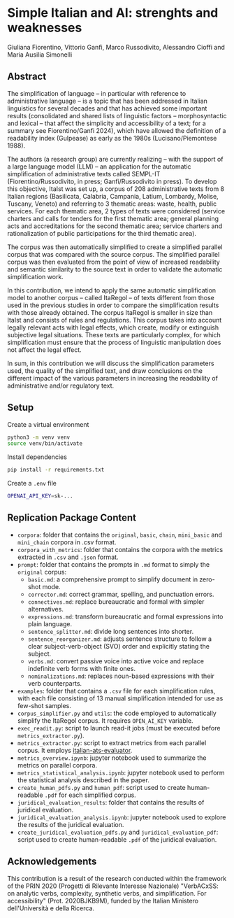 # Simple Italian and AI: strenghts and weaknesses
Giuliana Fiorentino, Vittorio Ganfi, Marco Russodivito, Alessandro Cioffi and Maria Ausilia Simonelli

## Abstract
The simplification of language – in particular with reference to administrative language – is a topic that has been addressed in Italian linguistics for several decades and that has achieved some important results (consolidated and shared lists of linguistic factors – morphosyntactic and lexical – that affect the simplicity and accessibility of a text; for a summary see Fiorentino/Ganfi 2024), which have allowed the definition of a readability index (Gulpease) as early as the 1980s (Lucisano/Piemontese 1988).

The authors (a research group) are currently realizing – with the support of a large language model (LLM) – an application for the automatic simplification of administrative texts called SEMPL-IT (Fiorentino/Russodivito, in press; Ganfi/Russodivito in press). To develop this objective, ItaIst was set up, a corpus of 208 administrative texts from 8 Italian regions (Basilicata, Calabria, Campania, Latium, Lombardy, Molise, Tuscany, Veneto) and referring to 3 thematic areas: waste, health, public services. For each thematic area, 2 types of texts were considered (service charters and calls for tenders for the first thematic area; general planning acts and accreditations for the second thematic area; service charters and rationalization of public participations for the third thematic area).

The corpus was then automatically simplified to create a simplified parallel corpus that was compared with the source corpus. The simplified parallel corpus was then evaluated from the point of view of increased readability and semantic similarity to the source text in order to validate the automatic simplification work.

In this contribution, we intend to apply the same automatic simplification model to another corpus – called ItaRegol – of texts different from those used in the previous studies in order to compare the simplification results with those already obtained. The corpus ItaRegol is smaller in size than ItaIst and consists of rules and regulations. This corpus takes into account legally relevant acts with legal effects, which create, modify or extinguish subjective legal situations. These texts are particularly complex, for which simplification must ensure that the process of linguistic manipulation does not affect the legal effect.

In sum, in this contribution we will discuss the simplification parameters used, the quality of the simplified text, and draw conclusions on the different impact of the various parameters in increasing the readability of administrative and/or regulatory text.

## Setup
Create a virtual environment
```bash
python3 -m venv venv
source venv/bin/activate
```

Install dependencies
```bash
pip install -r requirements.txt
```

Create a `.env` file
```bash
OPENAI_API_KEY=sk-...
```

## Replication Package Content
- `corpora`: folder that contains the `original`, `basic`, `chain`, `mini_basic` and `mini_chain` corpora in .csv format.
- `corpora_with_metrics`: folder that contains the corpora with the metrics extracted in `.csv` and `.json` format.
- `prompt`: folder that contains the prompts in `.md` format to simply the `original` corpus:
  - `basic.md`: a comprehensive prompt to simplify document in zero-shot mode.
  - `corrector.md`: correct grammar, spelling, and punctuation errors.
  - `connectives.md`: replace bureaucratic and formal with simpler alternatives.
  - `expressions.md`: transform bureaucratic and formal expressions into plain language.
  - `sentence_splitter.md`: divide long sentences into shorter.
  - `sentence_reorganizer.md`: adjusts sentence structure to follow a clear subject-verb-object (SVO) order and explicitly stating the subject.
  - `verbs.md`: convert passive voice into active voice and replace indefinite verb forms with finite ones.
  - `nominalizations.md`: replaces noun-based expressions with their verb counterparts.
- `examples`: folder that contains a `.csv` file for each simplification rules, with each file consisting of 13 manual simplification intended for use as few-shot samples.
- `corpus_simplifier.py` and `utils`: the code employed to automatically simplify the ItaRegol corpus. It requires `OPEN_AI_KEY` variable.
- `exec_readit.py`: script to launch read-it jobs (must be executed before `metrics_extractor.py`).
- `metrics_extractor.py`: script to extract metrics from each parallel corpus. It employs [italian-ats-evaluator](https://github.com/RedHitMark/italian-ats-evaluator).
- `metrics_overview.ipynb`: jupyter notebook used to summarize the metrics on parallel corpora.
- `metrics_statistical_analysis.ipynb`: jupyter notebook used to perform the statistical analysis described in the paper.
- `create_human_pdfs.py` and `human_pdf`: script used to create human-readable `.pdf` for each simplified corpus.
- `juridical_evaluation_results`: folder that contains the results of juridical evaluation. 
- `juridical_evaluation_analysis.ipynb`: jupyter notebook used to explore the results of the juridical evaluation.
- `create_juridical_evaluation_pdfs.py` and `juridical_evaluation_pdf`: script used to create human-readable `.pdf` of the juridical evaluation.

## Acknowledgements
This contribution is a result of the research conducted within the framework of the PRIN 2020 (Progetti di Rilevante Interesse Nazionale) "VerbACxSS: on analytic verbs, complexity, synthetic verbs, and simplification. For accessibility" (Prot. 2020BJKB9M), funded by the Italian Ministero dell'Università e della Ricerca.